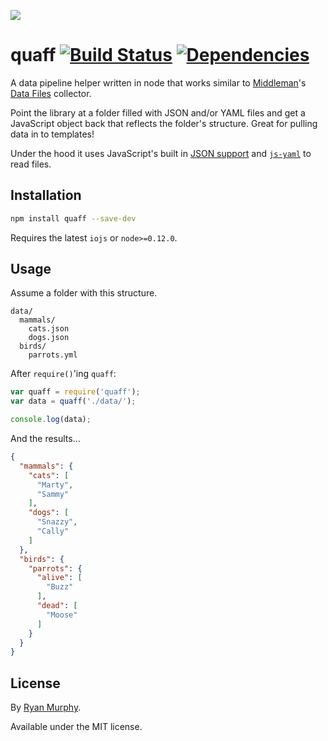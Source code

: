 ![](http://i.imgur.com/yC80ftQ.png)

# quaff [![Build Status](https://travis-ci.org/rdmurphy/quaff.svg?branch=master)](https://travis-ci.org/rdmurphy/quaff) [![Dependencies](https://david-dm.org/rdmurphy/quaff.svg)](https://david-dm.org/rdmurphy/quaff)

A data pipeline helper written in node that works similar to [Middleman](https://middlemanapp.com/)'s [Data Files](https://middlemanapp.com/advanced/data_files/) collector.

Point the library at a folder filled with JSON and/or YAML files and get a JavaScript object back that reflects the folder's structure. Great for pulling data in to templates!

Under the hood it uses JavaScript's built in [JSON support](https://developer.mozilla.org/en-US/docs/Web/JavaScript/Reference/Global_Objects/JSON) and [`js-yaml`](https://github.com/nodeca/js-yaml) to read files.

## Installation

```sh
npm install quaff --save-dev
```

Requires the latest `iojs` or `node>=0.12.0`.

## Usage

Assume a folder with this structure.

```
data/
  mammals/
    cats.json
    dogs.json
  birds/
    parrots.yml
```

After `require()`'ing `quaff`:

```js
var quaff = require('quaff');
var data = quaff('./data/');

console.log(data);
```

And the results...

```json
{
  "mammals": {
    "cats": [
      "Marty",
      "Sammy"
    ],
    "dogs": [
      "Snazzy",
      "Cally"
    ]
  },
  "birds": {
    "parrots": {
      "alive": [
        "Buzz"
      ],
      "dead": [
        "Moose"
      ]
    }
  }
}
```

## License

By [Ryan Murphy](https://twitter.com/rdmurphy).

Available under the MIT license.
